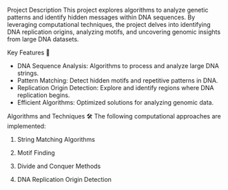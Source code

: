 Project Description
This project explores algorithms to analyze genetic patterns and identify hidden messages within DNA sequences. By leveraging computational techniques, the project delves into identifying DNA replication origins, analyzing motifs, and uncovering genomic insights from large DNA datasets.

Key Features 🚀
- DNA Sequence Analysis: Algorithms to process and analyze large DNA strings.
- Pattern Matching: Detect hidden motifs and repetitive patterns in DNA.
- Replication Origin Detection: Explore and identify regions where DNA replication begins.
- Efficient Algorithms: Optimized solutions for analyzing genomic data.

Algorithms and Techniques 🛠️
The following computational approaches are implemented:

1. String Matching Algorithms

2. Motif Finding

3. Divide and Conquer Methods

4. DNA Replication Origin Detection


